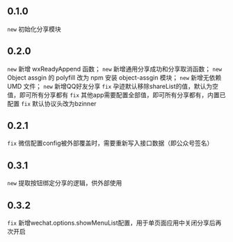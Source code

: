 ## 0.1.0

`new` 初始化分享模块

## 0.2.0
`new` 新增 wxReadyAppend 函数；
`new` 新增通用分享成功和分享取消函数；
`new` Object assgin 的 polyfill 改为 npm 安装 object-assgin 模块；
`new` 新增无依赖 UMD 文件；
`new` 新增QQ好友分享
`fix` 孕迹默认移除shareList的值，默认为空值，即可所有分享都有
`fix` 其他app需要配置全部值，即可所有分享都有，内置已配置
`fix` 默认协议头改为bzinner

## 0.2.1
`fix` 微信配置config被外部覆盖时，需要重新写入接口数据（即公众号签名）

## 0.3.1
`new` 提取按钮绑定分享的逻辑，供外部使用

## 0.3.2
`fix` 新增wechat.options.showMenuList配置，用于单页面应用中关闭分享后再次开启